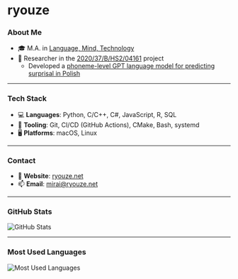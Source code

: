 # ryouze

### About Me

- 🎓 M.A. in [Language, Mind, Technology](https://anglistyka.amu.edu.pl/en/for-candidates/full-time-ma-programmes/language-mind-technology)
- 🔬 Researcher in the [2020/37/B/HS2/04161](https://prodis-opus19.github.io/) project
  - Developed a [phoneme-level GPT language model for predicting surprisal in Polish](https://arxiv.org/abs/2404.10112)

---

### Tech Stack

- 💻 **Languages**: Python, C/C++, C#, JavaScript, R, SQL
- 🧰 **Tooling**: Git, CI/CD (GitHub Actions), CMake, Bash, systemd
- 🖥️ **Platforms**: macOS, Linux

---

### Contact

- 📝 **Website**: [ryouze.net](https://ryouze.net/)
- 📫 **Email**: [mirai@ryouze.net](mailto:mirai@ryouze.net)

---

### GitHub Stats

![GitHub Stats](https://github-readme-stats.vercel.app/api?username=ryouze&show_icons=true&theme=github_dark&count_private=true&hide=contribs&include_all_commits=true&hide_rank=true&show=prs,issues,stars)

---

### Most Used Languages

![Most Used Languages](https://github-readme-stats.vercel.app/api/top-langs/?username=ryouze&layout=compact&theme=github_dark&hide=cmake,css)
